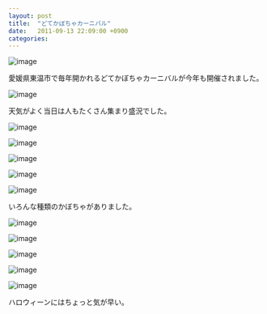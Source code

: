 ```yaml
---
layout: post
title:  "どてかぼちゃカーニバル"
date:   2011-09-13 22:09:00 +0900
categories: 
---
```


![image](https://lh3.googleusercontent.com/ga8S8IoqFcJRvo4o0XKhT8gQzJSwXL3nzKi04d4Bd05XSX0X0E-35ojQ63EzKjqhcIokEUtOe3RRV3ewzPzbAOVmatOSD2r9M3Mt7dOoXNPxdpsZzc9-yIZgbYk-ciIexrJz9u2Iko_Dpnf0G98ohj0Sfk4eX5sXnhjCNpgBhqLMNxtx_wjtApFlTbirqtBPrHLqBwjhWilTXaJGPExDJg6JwMyniGaIpg8YSmXHcPTT1vRjMO3YX74pKeORK_hHn5KGCzvXaVCI0sxaLuqtypGJw0XQW0UeB9rC5q2NwpCqAd8_ACux6hDqPjMwknizEovvWAF7O2qb5BQ8hifU56lmQkqnlIe40sH_kLfune-ZKaq5Y2RDMyZjvr-exvLipogWVkk_DhyDQgFqBB3JRERhlpSsv9RsDmD46xCWuqxOkmjCewn1HHDBBHaODumhgr9OXFeAkjIbIHBRNVZnvGTAorSIlp3_vsOYA8R02BvlqDtLJGPOCgK94CIv9r9qmg0Hpi3H1tKaFa__W9Y5_AB4FBfuDMu5E7tS62erJ1NAcAj3aPtsbXW0E0jjebjSjrYH=w1481-h985-no)

愛媛県東温市で毎年開かれるどてかぼちゃカーニバルが今年も開催されました。

![image](https://lh3.googleusercontent.com/VhUDCBQImfq7YtVyV2LCgjIs2x7IhE8LdnWb687AYxWejpg_mJejk5bDXecnCbd2oeA2y5JPZo5_KobjtAoBrTS-h8D-CGDF609T0ZWq00rOW5KI1AcxAarjLJPTGlWjo52eCqoeFtRetGMs90LLZMwYt_6MBR9aSkQCOcFvX107eJc7OhIOS2IxrshIE5Qa37I9vFvay5GlcjHGYvWyKtJwJdCiYGziNPKHiypQY6_voPdLIG33I2QnKhwwxF59iTnq0HyWVukn0eMZKKgqwuMcUIxakifEfRpNCaQAHyzYLH2q0gHLKoWafWtVFoBZShISOvQIJO5mKrpkEldQOwg0_x5pkh-T6COf4PHxXDWkmFNOqRopoTfHLK1hH-iby5_bUEymZp07mksjWyPPtaZ0-PYAMPdquWPv8xv7p6F1Z1aoz-k7bGBmDtyKq66WD5QsBLmQ0oxHdERIEvKz7720rH4viCoXFLfpz6dusXCMapbG04HG0L0gkci_AJWbP2SVQEpRCXCQY-7khGuldPlHKWH_6Gn9CED7HJynkSMsSRBOHApI0nFRWMsnRnkTZLZd=w1481-h985-no)

天気がよく当日は人もたくさん集まり盛況でした。

![image](https://lh3.googleusercontent.com/dM_xzecgD97MpOcjywWKpTcNqB0cDAwHggToX_9hxvADJgZkQ40jg1a5szZ1WOlnEb4nmK3BzCTRQkEr0hl8otyfIYJpdOlyeOIhO8beaJ3igz-KzQ_Lhk-WfqKuckt-OZKXJbpJpHf5chCGFUxAbFUmQSCC3XeHOrLZKPz1o75_449umor0t6MgF96wmUHa4oMXITXYqxsxyvlpmNkvHgO8B4E9ciQVXcEdpvJlkjwj-8sXyE_lU-0Lw68BWL933lch-t7pzMpZg-jVku0sfaxG5m2S1f-_gqZVgMYgOPuMjNBpIINF5VhwbjWHIPg3j9qhK3LlM5U6r4drQvrLE5X3MEX95dmhrDw5DUxKeWtVo6bYXsfNWwQqf_QFg369GozB8NVfkOfJNPGv0HZSbvSQcoI1RR2fvbXmbQ_hUEE4GRc9vPAkl06D2yOdqJE4FPFX1BM7tGqlg7LqwdUWo-YOQZC0bqXgY10HLXDsgjyYvzOLwVHuTgq2Gr9dIe5aX7lMLsNkpO0FtAtmvhkFt8qwaOTAckOee63Mm1bS_muU7gihrfzsietjAlWZ_a8CzJgs=w1481-h985-no)

![image](https://lh3.googleusercontent.com/0EtoPPV70zO7eVEQla9llamCtLvZEB14yduP_VRrzF0LVUPjwnLt3MdWX405VQMazXr6Wq9f1K1xTkPtv1zWegEKB9So-R0DUELFALkjqm5iLno0VT5lSyBe1uuJdKxWtpc_4nDdYUVOv6ujn8FBS5HDVq-Cd8HFMV0AGfbPlAo6U6g7HfHeGgCQK1Xqr6MHKNd9umkorlEk-_AYCj8ZXEt34B7cA_VElZEu-lASffKflGx71-vxD11qlpFJbCOKWaRFxsosb342lYLdWxH9UQVdbMB7X_qdy2sI0Ml9tR_qEcxgGNFvMCdxNxe5pVWFEosXLAR3IzlbHv0QQ42URtTKn9wcZpeM7Zp9YhpTi8XyHJRixmN0ZNcn4MQFQ073jSL005E7x6Ume5-fPK2DDqP3-DGoQDZG4J88dL1tAk02Mvk7c--rZvyfBF67OrP8FtRxRrGftCmOz05f2WVuEJYe7Ka2DeKnS56xPAmLK3ofp8dgm-XpB7yJtjFVXcEoilM29gMw4Oh5rgte1Y7Lu3_TpYosxsbl_PZyixnbIinfhkvUpxWT2ql1U3R6nVBdYV-z=w1481-h985-no)

![image](https://lh3.googleusercontent.com/RMSI6FkCqyBn2msHwX6QzSbAxORafOZG1fk_V9BaNXaIpljQzwvSU9W66zgynjmAHeP3sbIKHYwX17tRDWn6njOTH66V-dQcm2qzluWXUkpZ_iTapvtE1Nk6zRLQnKJWujXko29O95E3i9LSAaftKHGLhQEQpddRMrICITzabYw9oV0mV5yG-_DyWwB9oUT4hwPazVt_Mb0exF7PjEfSzmJKs3NbedrSRV4agV4CpxEgMQksLsaPk_Yxzg1AVVFqCkXkBJ9vRQ4ueBZQQL0HffzCsd5TGx673NEmn3_ckWYKG9tekgIe6J80pvW5mStF3-WHz9bk_Vyu4e7be_Ma3D1vzfMtPKepQEOgsQctoCY2COCgWcQoFMFk9Z02nfyQyDUh8TpDJjPj8QXhbyVDb6G6SCg38QPKdpU87MBbPrpAq-X3rCY0P0rI875VcXAo7OkCziMr-WFo7h3YJYqCyQU1VpS5XR5zCpqGqqQDfsIdTurZUPzhUbs2YpPvyp3dlBjprfMVW__KQEdAbrsLChoFGhpy327Ra9wsFHnBZBdtzrFIXDcKojdGckuVD8CgWxr-=w1481-h985-no)

![image](https://lh3.googleusercontent.com/MjgeLfq-afAvv-ytgJfgK6RZmzCpPnX7FN9p8Q4qhRk0vW9GLia5saPrOnD7RxSw7vdXaXuXQJ7mx5EfqpqWW4qyvLmcbqy8dHeTIwV70FNZVYnw-k7wZv2NiBlS0ikqTgnA2MJXqJVj6ny5Yzzvh4eFwey-Q37xhKriF7EfZzbW_UgsSDDX9_NHQMGzhSkPWBtOPwZO72NBrB_GwSGf6BmRsIQXBzKFPm9wymhYBXOPH3a5115R68hasCWsOdBUz38WVeO8UzmV8BtQN1myhrIjpAgaIcDCd5H-pKAdaPlF0FLOjLFxQQ2iXXUxR3vKyG-Ig9JR-mUMpJMH0hlml7EKvULSfhHC2Ac3IuDHAsUKr0cf_W2pk87zL1HhleSIOpCZMs-eLH2l3VOTdwR9wBluOTHhShk4FGrNqmz0gxvyq_ZZXLX0qRdcACwAfldQjQ52G1Mwt_MsvNlWjZGkxT29yCchZFYAC4JkOpqqfgF-vuJvsPH9Nl1NOrsedlfZlxJLQuwYxsJLXkYj4itCNIBa-Bixfs3P_mPvivCddmh1pH_stWr47gSZIALNvYaQ4iIe=w1481-h985-no)

![image](https://lh3.googleusercontent.com/ZqZywc8EdZjEjmjZmJCCEmDfPKCdEBnJSR3JWuh2wFf9et2y4mX2D1fCgvk8kbwd2NM3TB1piM2iv5FQuy7CtcQmg8RF-eBbwz0t8jVTBhXjJKkWW15BHBbkfckCuGsMsEbFEldJF6DdzDdmu4Us37A1eUwlg7j5TBJcP6SRBzdWGjJbaWRAmFOnqK7M2a6sFVGNumjDgjR4tg9_VRHWEYYfzQVI4lrzXZlLAN4OL7AfYDkKK1VDL9gkishgcXIJEWRLVR6gOIVeke-RZZFVsK47Vh7YGhj0B2dVfAtM_r2MrvPla3z5aqWhskltfAKe0Mf_Q3BniTJwR_46cCLF7tMog7nu3icG6kKcnm3cB3XhZwmPUx2S6u81KjDbyFRiklLTohZLKHad_g6eIo-7Ed85enNWYKcibD4odDQFb9rrxRKni2Y9YFM_hY9IHsTDzjRctI8_y9tsmDXsO49Ypdv-WDPKENIDc9bQW5hfC6szUQN8JiSR9Jz9itWi4PgyqwJDpCrFlye-qdT2wm2KytUX9AvYev3caWZ7pinoTPp_8sbyVgJYjWYuR8NlQBugKgY6=w1481-h985-no)

いろんな種類のかぼちゃがありました。

![image](https://lh3.googleusercontent.com/L3z666NkGgnUUbpvJ-qnT0qsKqnXcrD8LeGcrlg6oX0TaErBk8RhNiy8Z4AKQGYi7evPHka7IPiMyCwxzs1kcXlyPNjUWfw3XDojcqdbMFl_Wvmcs2AUQ8kTCtWOTbAQl2g1xxUE7fDvabJ8kTDajUfXGyYKKl0K2aN5Ppm4Nye-0xe_am4kiE3T6RmTIQgsYaH2JjN9hH4jPHjGnLrCla9_1uo3lOgT2yzfNerYuHI0bZG2C-qE-oqoAgi-w1ThhjWFWi6p5GIcbk0XVp2KI6cuZMCvhX0KN4hrTCHS6ZEu9KauMt5NYqI_moC93ZRzMIyQ5AIplW4RWqdxh3n6FRhTGZ1vTjgPfgL2zd_n0WGn2C-k0JIGiJBjT0u3lzcIsUsdgKMIORBoooVzWRoGKW8Weom6LPWT6Dz49i2_FvIJlG4CPHvAgU5QZXrPnTZIEyjcfOw4d3Mo7Hz5oM3Fd_mHaVyB5D6-yRAcNOrVvEeHKpF7xnsjknQrEptWV8gGiWiDlauOiT-KNTLjJE5pbZZu8or-lX4WCX46K9o6Cpq2Te7faoxusrhBArs7_-V5luNA=w1481-h985-no)

![image](https://lh3.googleusercontent.com/TDFfaJGxR6kshgsnGLF0hSIxmd-kO12vGPEGBb1WscMU18IAirV1NZoohPNDZkf0102iGdddxctYDiOnCYh_GbUPxPXd6pF9UgAmd7Hc0gO44s9HOjLoTkT4FvyK2N773wlsesKYEEpEUl_T_nBl4Zst95ErWxT-2vphKXGwguYvPehF8k_xnfs-wfSWQtMfxuxrjBXOM4j6J5L2A3BOVa47dil4_cuK-wpvWz7H0W6n2FLQMZIN8IbqsNS0BzyR6rKJ_axh7TDwyQqKc-RR-RYY3BZo5ggN3ZPd8LKWkNQ57HLsTScpdXzBVZ2ZiO2kauc7JsD6fKOYkKlaxtaLojl45ZKYKtMCUbRBvudc0tbkHEQiVuInakOnKsf8RpNBiF1WR9yWEB5-PlAzTYsVXn90L_SAezBAnFsUedLN3G7HauXFyuTGn0ma4R6NQjqDd0D5QMu4EWprxQUxSbcClohht42hwsdHX3IlgoZXM4VfkXsJFmkW9bbvNYWK_PnU1e8gFhyKgbptM8Fy1a_zWyxHSR4jBoPyy8yBPYZCuHpgFrvZK4ww9geMTFwDhS-BZrJj=w1481-h985-no)

![image](https://lh3.googleusercontent.com/zvc0ZtUzseKLWErl2Itpo9lfw-qLnagQbQapYl_9cCa_hJiME0DTOH7wa4T0_w_MzO60FS63zwSJtQ36sn_llxUUPPK4WBUbaKN9eXA43D00NWXL3C1nxH6aMiGjWttDpwto7zpzoPqVPRJkQ0m1fLrdLZ6Y-WKedMddYKdpue1K6VXwZS83X2MjCxrNnbW1la-l6btFgW3oRHdkTPHMnU7h3zfV4DPg9q9lMFWcqWSs81bABw9JZuajhxTc6kot53f56PWsG8fNxKCAcRuI9XfF8TG5d70A_HtZVvybcKQ7A8ym8uAGUyC0YHt42pJHEBIvkiDPqPCLm48XoL5HHedYnBY6XP_KWNsz8yMm9wpEoDrNtYsDucZZACEHb47PZLut_m1bnih2bKrm_Ln3kD1yAsleSSzpaSDt4gIKqpvt0H_6IgqSp-2uUeH5fk0FkJo3DmFZRWBu6hrCQKu_8dUT3yOmspvGxKMMK8MsbK95uhV1ovvLJnXBfTwPIFRQj9-W9hZbhT0kAY_TmcGK6mrJfMH1Rw8VuB486b9Aj2EvSEbJoWnBcYNWndZjZI8kbJDd=w1481-h985-no)

![image](https://lh3.googleusercontent.com/SQ69Aiem9yrjAFRP6swDH46CAGtDQbZTanXqx1HjsmhmwYUKSruz9UEATi9ln2SJunST9OOWvIredsONo4oKsb_qqtlubPrFYtBSw6hLbydZ4Go4F8__rbTdJkQxtByzarXKBIdePzMlfuHTPBgfgNTbg1FnDkE1j6DL2Hl1ThJUR8GuGDguYorcwbkP1rKX0d-QefxyHqutfu6kd7hDC7FvQPczKTg7i6uye0VLqpo8sEJytVrvkaZ94-14eu4ZNxXD3cwXlMDR6zh4u6TXlkEQnVayWHvU9herVuaFXIcW1UhAExeAK7twYBSBd_M-T_u2DsiFp_eTYPN7fmVVJSuPGdpXSGN3-GZTdnLpNP17vqv8phVu1pc5NsrQOpIiMabMIykT_NEHqdaahSqUnxAkR_LRCsJd55ngXdTjkoKVvU08hZhWgbXg8vxG_lvm6C8oSuJr05oEZfJQrB5fEzF2jnUaAOjFZNv14O9cJKn85pz28wSXmo3QF2xSAMwlppxK4lJVwZKethSYC0poJeezB3LLMvAXyiTBAuWqiK65Bs6lOh9TzHq6bVysYyAU_9i3=w1481-h985-no)

![image](https://lh3.googleusercontent.com/hXIL6APfzwybWgX_z6M7IMx14DIc0EmCZQ6JeqBARkTAWzA-cUDiJ4YF35Gb2AjzVFtKs0TU1maCOq6FOEloECZyqJpKjp6LdDByDlN0fXJV6ax3r13ZL7_wPDSDLGjlOzDlx2PW19Xr9kHe4T6Jcd1a-sjB0HDnTsQAimGeioH7KCuNPVpNw8ig2eyu7Gsl4c2sn8RvtY1mAq5APgLnG1lRHsGy2rMdKgDv8NtsYm1QxAw8GIWlfN2lxSpwO82CxSieUMtB3exp_6QWLEuOv4MQbRhEJtICQBZk_Xa714jYdiD6a4yuWTfDGaOXPcWoMZ7pZFgCHbfBOZMiR4e53TonxIKTf7yBZuxyhJOX_H12WVdF5DfLren9JUxfp0S79TiRYPo0Q-5hbUe4GnO7K_kRJQi7ysYpeNx7OXRto7Ye_sstj3isGAbnGBXPO0HFYiwE8qpW-4_jBe_Fr_BEc-otrJuHPpo5iiQveAgD-fddbVsWySUsD-v7mSW184daKwwVGpgPrMnv0D2ROtgb-Pn4kz-39B9OK2CJLjrZ1rhAADhw7KZGJqV2KhBxzMx4dVVC=w1481-h985-no)

ハロウィーンにはちょっと気が早い。

